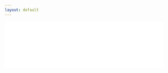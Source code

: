 ```yaml
---
layout: default
---  
```

<iframe name="content" src="help/CN/html/1000.html" 
width="100%" 
onload="this.height=0;var fdh=(this.Document?this.Document.body.scrollHeight:this.contentDocument.body.offsetHeight);this.height=(fdh>700?fdh:700)" 
frameborder="0" scrolling="no"> </iframe>